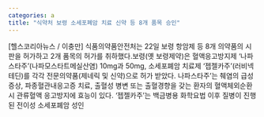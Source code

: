 ```yaml
---
categories: a
title: "식약처 보령 소세포폐암 치료 신약 등 8개 품목 승인"
---
```

[헬스코리아뉴스 / 이충만] 식품의약품안전처는 22일 보령 항암제 등 8개 의약품의 시판을 허가하고 2개 품목의 허가를 취하했다.보령(옛 보령제약)은 혈액응고방지제 ‘나파스타주’(나파모스타트메실산염) 10mg과 50mg, 소세포폐암 치료제 ‘젭젤카주’(러비넥테딘)를 각각 전문의약품(제네릭 및 신약)으로 허가 받았다. 나파스타주’는 췌염의 급성증상, 파종혈관내응고증 치료, 출혈성 병변 또는 출혈경향을 갖는 환자의 혈액체외순환시 관류혈액 응고방지에 효능이 있다. ‘젭젤카주’는 백금병용 화학요법 이후 질병이 진행된 전이성 소세포폐암 성인